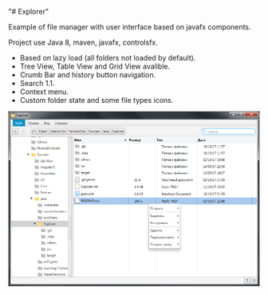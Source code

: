 "# Explorer" 

Example of file manager with user interface based on javafx components.

Project use Java 8, maven, javafx, controlsfx.

- Based on lazy load (all folders not loaded by default).
- Tree View, Table View and Grid View avalible.
- Crumb Bar and history button navigation.
- Search 1.1.
- Context menu.
- Custom folder state and some file types icons.

![preview](https://raw.githubusercontent.com/0xFaulty/Explorer/master/others/preview.png)
